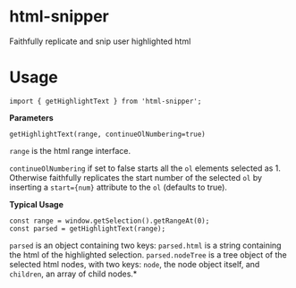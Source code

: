 # html-snipper
Faithfully replicate and snip user highlighted html
# Usage
`import { getHighlightText } from 'html-snipper';`

**Parameters**

`getHighlightText(range, continueOlNumbering=true)`

`range` is the html range interface.

`continueOlNumbering` if set to false starts all the `ol` elements selected as 1. Otherwise
faithfully replicates the start number of the selected `ol` by inserting a `start={num}` attribute
to the `ol` (defaults to true).

**Typical Usage**

```
const range = window.getSelection().getRangeAt(0);
const parsed = getHighlightText(range);
```

`parsed` is an object containing two keys:
`parsed.html` is a string containing the html of the highlighted selection.
`parsed.nodeTree` is a tree object of the selected html nodes, with two keys: `node`, the node
object itself, and `children`, an array of child nodes.*
